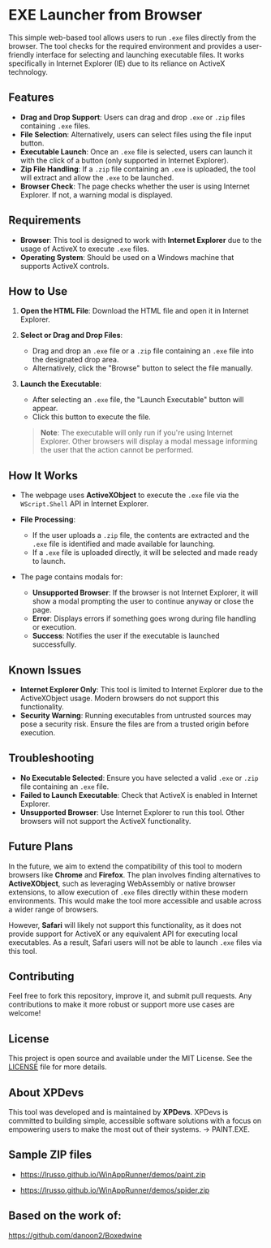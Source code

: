 # EXE Launcher from Browser

This simple web-based tool allows users to run `.exe` files directly from the browser. The tool checks for the required environment and provides a user-friendly interface for selecting and launching executable files. It works specifically in Internet Explorer (IE) due to its reliance on ActiveX technology.

## Features

- **Drag and Drop Support**: Users can drag and drop `.exe` or `.zip` files containing `.exe` files.
- **File Selection**: Alternatively, users can select files using the file input button.
- **Executable Launch**: Once an `.exe` file is selected, users can launch it with the click of a button (only supported in Internet Explorer).
- **Zip File Handling**: If a `.zip` file containing an `.exe` is uploaded, the tool will extract and allow the `.exe` to be launched.
- **Browser Check**: The page checks whether the user is using Internet Explorer. If not, a warning modal is displayed.

## Requirements

- **Browser**: This tool is designed to work with **Internet Explorer** due to the usage of ActiveX to execute `.exe` files.
- **Operating System**: Should be used on a Windows machine that supports ActiveX controls.

## How to Use

1. **Open the HTML File**: Download the HTML file and open it in Internet Explorer.
2. **Select or Drag and Drop Files**:
    - Drag and drop an `.exe` file or a `.zip` file containing an `.exe` file into the designated drop area.
    - Alternatively, click the "Browse" button to select the file manually.
3. **Launch the Executable**:
    - After selecting an `.exe` file, the "Launch Executable" button will appear.
    - Click this button to execute the file.

   > **Note**: The executable will only run if you're using Internet Explorer. Other browsers will display a modal message informing the user that the action cannot be performed.

## How It Works

- The webpage uses **ActiveXObject** to execute the `.exe` file via the `WScript.Shell` API in Internet Explorer.
- **File Processing**: 
    - If the user uploads a `.zip` file, the contents are extracted and the `.exe` file is identified and made available for launching.
    - If a `.exe` file is uploaded directly, it will be selected and made ready to launch.

- The page contains modals for:
    - **Unsupported Browser**: If the browser is not Internet Explorer, it will show a modal prompting the user to continue anyway or close the page.
    - **Error**: Displays errors if something goes wrong during file handling or execution.
    - **Success**: Notifies the user if the executable is launched successfully.

## Known Issues

- **Internet Explorer Only**: This tool is limited to Internet Explorer due to the ActiveXObject usage. Modern browsers do not support this functionality.
- **Security Warning**: Running executables from untrusted sources may pose a security risk. Ensure the files are from a trusted origin before execution.

## Troubleshooting

- **No Executable Selected**: Ensure you have selected a valid `.exe` or `.zip` file containing an `.exe` file.
- **Failed to Launch Executable**: Check that ActiveX is enabled in Internet Explorer.
- **Unsupported Browser**: Use Internet Explorer to run this tool. Other browsers will not support the ActiveX functionality.

## Future Plans

In the future, we aim to extend the compatibility of this tool to modern browsers like **Chrome** and **Firefox**. The plan involves finding alternatives to **ActiveXObject**, such as leveraging WebAssembly or native browser extensions, to allow execution of `.exe` files directly within these modern environments. This would make the tool more accessible and usable across a wider range of browsers.

However, **Safari** will likely not support this functionality, as it does not provide support for ActiveX or any equivalent API for executing local executables. As a result, Safari users will not be able to launch `.exe` files via this tool.

## Contributing

Feel free to fork this repository, improve it, and submit pull requests. Any contributions to make it more robust or support more use cases are welcome!

## License

This project is open source and available under the MIT License. See the [LICENSE](LICENSE) file for more details.

## About XPDevs

This tool was developed and is maintained by **XPDevs**. XPDevs is committed to building simple, accessible software solutions with a focus on empowering users to make the most out of their systems. -> PAINT.EXE.

## Sample ZIP files

* https://lrusso.github.io/WinAppRunner/demos/paint.zip

* https://lrusso.github.io/WinAppRunner/demos/spider.zip

## Based on the work of:

https://github.com/danoon2/Boxedwine
